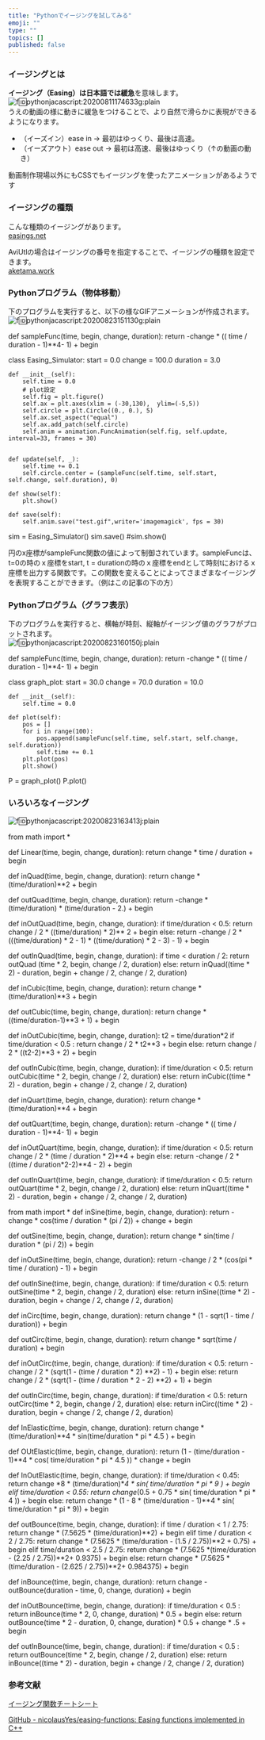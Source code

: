 ```yaml
---
title: "Pythonでイージングを試してみる"
emoji: ""
type: ""
topics: []
published: false
---
```


### イージングとは

**イージング（Easing）**は日本語では**緩急**を意味します。  
![f:id:pythonjacascript:20200811174633g:plain](/images/ppythonjacascript2020081120200811174633.gif "f:id:pythonjacascript:20200811174633g:plain")  
うえの動画の様に動きに緩急をつけることで、より自然で滑らかに表現ができるようになります。

* （イーズイン）ease in → 最初はゆっくり、最後は高速。
* （イーズアウト）ease out → 最初は高速、最後はゆっくり（↑の動画の動き）

動画制作現場以外にもCSSでもイージングを使ったアニメーションがあるようです

### イージングの種類

こんな種類のイージングがあります。  
[easings.net](https://easings.net/ja)

AviUtlの場合はイージングの番号を指定することで、イージングの種類を設定できます。  
[aketama.work](https://aketama.work/aviutl%5Feasing%5F1)  
  
  
### Pythonプログラム（物体移動）

下のプログラムを実行すると、以下の様なGIFアニメーションが作成されます。  
![f:id:pythonjacascript:20200823151130g:plain](/images/ppythonjacascript2020082320200823151130.gif "f:id:pythonjacascript:20200823151130g:plain")


def sampleFunc(time, begin, change, duration):
  return -change * (( time / duration - 1)**4- 1) + begin


class Easing_Simulator:
    start = 0.0
    change = 100.0
    duration = 3.0

    def __init__(self):
        self.time = 0.0
        # plot設定
        self.fig = plt.figure()
        self.ax = plt.axes(xlim = (-30,130),  ylim=(-5,5))
        self.circle = plt.Circle((0., 0.), 5)
        self.ax.set_aspect("equal")
        self.ax.add_patch(self.circle)
        self.anim = animation.FuncAnimation(self.fig, self.update, interval=33, frames = 30)


    def update(self, _):
        self.time += 0.1
        self.circle.center = (sampleFunc(self.time, self.start, self.change, self.duration), 0)
        
    def show(self):
        plt.show()

    def save(self):
        self.anim.save("test.gif",writer='imagemagick', fps = 30)


sim = Easing_Simulator()
sim.save()
#sim.show()

  
円のx座標がsampleFunc関数の値によって制御されています。sampleFuncは、t=0の時のｘ座標をstart, t = durationの時のｘ座標をendとして時刻tにおけるｘ座標を出力する関数です。この関数を変えることによってさまざまなイージングを表現することができます。（例はこの記事の下の方）  
  
### Pythonプログラム（グラフ表示）

下のプログラムを実行すると、横軸が時刻、縦軸がイージング値のグラフがプロットされます。  
![f:id:pythonjacascript:20200823160150j:plain](/images/ppythonjacascript2020082320200823160150.jpg "f:id:pythonjacascript:20200823160150j:plain")  

def sampleFunc(time, begin, change, duration):
  return -change * (( time / duration - 1)**4- 1) + begin

class graph_plot:
    start = 30.0
    change = 70.0
    duration = 10.0
        
    def __init__(self):
        self.time = 0.0

    def plot(self):
        pos = []
        for i in range(100):
            pos.append(sampleFunc(self.time, self.start, self.change, self.duration))
            self.time += 0.1
        plt.plot(pos)
        plt.show()

P = graph_plot()
P.plot()

### いろいろなイージング

![f:id:pythonjacascript:20200823163413j:plain](/images/ppythonjacascript2020082320200823163413.jpg "f:id:pythonjacascript:20200823163413j:plain")  

from math import *

def Linear(time, begin, change, duration):
    return change * time / duration + begin

def inQuad(time, begin, change, duration):
  return change * (time/duration)**2 + begin

def outQuad(time, begin, change, duration):
  return -change * (time/duration) * (time/duration - 2.) + begin

def inOutQuad(time, begin, change, duration):
  if time/duration < 0.5:
    return change / 2 * ((time/duration) * 2)** 2 + begin
  else:
    return -change / 2 * (((time/duration) * 2 - 1) * ((time/duration) * 2 - 3) - 1) + begin

def outInQuad(time, begin, change, duration):
  if time < duration / 2:
    return outQuad (time * 2, begin, change / 2, duration)
  else:
    return inQuad((time * 2) - duration, begin + change / 2, change / 2, duration)

def inCubic(time, begin, change, duration):
  return change * (time/duration)**3 + begin

def outCubic(time, begin, change, duration):
  return change * ((time/duration-1)**3 + 1) + begin

def inOutCubic(time, begin, change, duration):
  t2 = time/duration*2
  if time/duration < 0.5 :
    return change / 2 * t2**3 + begin
  else:
    return change / 2 * ((t2-2)**3 + 2) + begin

def outInCubic(time, begin, change, duration):
  if time/duration < 0.5:
    return outCubic(time * 2, begin, change / 2, duration)
  else:
    return inCubic((time * 2) - duration, begin + change / 2, change / 2, duration)


def inQuart(time, begin, change, duration):
  return change *(time/duration)**4 + begin


def outQuart(time, begin, change, duration):
  return -change * (( time / duration - 1)**4- 1) + begin

def inOutQuart(time, begin, change, duration):
  if time/duration < 0.5:
    return change / 2 * (time / duration * 2)**4 + begin
  else:
    return -change / 2 * ((time / duration*2-2)**4 - 2) + begin


def outInQuart(time, begin, change, duration):
  if time/duration < 0.5:
    return outQuart(time * 2, begin, change / 2, duration)
  else:
    return inQuart((time * 2) - duration, begin + change / 2, change / 2, duration)


from  math import *
def inSine(time, begin, change, duration):
  return -change * cos(time / duration * (pi / 2)) + change + begin

def outSine(time, begin, change, duration):
  return change * sin(time / duration * (pi / 2)) + begin

def inOutSine(time, begin, change, duration):
  return -change / 2 * (cos(pi * time / duration) - 1) + begin

def outInSine(time, begin, change, duration):
  if time/duration < 0.5:
    return outSine(time * 2, begin, change / 2, duration)
  else:
    return inSine((time * 2) -duration, begin + change / 2, change / 2, duration)


def inCirc(time, begin, change, duration):
  return change * (1 - sqrt(1 - time / duration)) + begin


def outCirc(time, begin, change, duration):
  return change * sqrt(time / duration) + begin


def inOutCirc(time, begin, change, duration):
  if time/duration < 0.5:
    return -change / 2 * (sqrt(1 - (time / duration * 2) **2) - 1) + begin
  else:
    return change / 2 * (sqrt(1 - (time / duration * 2 - 2) **2) + 1) + begin


def outInCirc(time, begin, change, duration):
  if time/duration < 0.5:
    return outCirc(time * 2, begin, change / 2, duration)
  else:
    return inCirc((time * 2) - duration, begin + change / 2, change / 2, duration)


def InElastic(time, begin, change, duration):
    return change * (time/duration)**4  * sin(time/duration * pi * 4.5 ) + begin


def OUtElastic(time, begin, change, duration):
    return (1 -  (time/duration - 1)**4 * cos( time/duration * pi * 4.5 )) * change + begin


def InOutElastic(time, begin, change, duration):
    if time/duration < 0.45:
        return change *8 * (time/duration)**4 * sin( time/duration * pi * 9 ) + begin
    elif time/duration < 0.55:
        return change*(0.5 + 0.75 * sin( time/duration * pi * 4 )) + begin
    else:
        return change * (1 - 8 * (time/duration - 1)**4 * sin( time/duration * pi * 9)) + begin


def outBounce(time, begin, change, duration):
  if  time / duration < 1 / 2.75:
    return change * (7.5625 * (time/duration)**2) + begin
  elif  time / duration < 2 / 2.75:
    return change * (7.5625 * (time/duration - (1.5 / 2.75))**2 + 0.75) + begin
  elif time/duration < 2.5 / 2.75:
    return change * (7.5625 *(time/duration - (2.25 / 2.75))**2+ 0.9375) + begin
  else:
    return change * (7.5625 * (time/duration - (2.625 / 2.75))**2+ 0.984375) + begin


def inBounce(time, begin, change, duration):
  return change - outBounce(duration - time, 0, change, duration) + begin

def inOutBounce(time, begin, change, duration):
  if time/duration < 0.5 :
    return inBounce(time * 2, 0, change, duration) * 0.5 + begin
  else:
    return outBounce(time * 2 - duration, 0, change, duration) * 0.5 + change * .5 + begin


def outInBounce(time, begin, change, duration):
  if time/duration < 0.5 :
    return outBounce(time * 2, begin, change / 2, duration)
  else:
    return inBounce((time * 2) - duration, begin + change / 2, change / 2, duration)
  
  
### 参考文献

[イージング関数チートシート](https://easings.net/ja)

[GitHub - nicolausYes/easing-functions: Easing functions implemented in C++](https://github.com/nicolausYes/easing-functions)